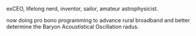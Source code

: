 exCEO, lifelong nerd, inventor, sailor, amateur astrophysicist.

now doing pro bono programming to advance rural broadband and better determine the Baryon Acoustistical Oscillation radus.

<!---
tevslin/tevslin is a ✨ special ✨ repository because its `README.md` (this file) appears on your GitHub profile.
You can click the Preview link to take a look at your changes.
--->
